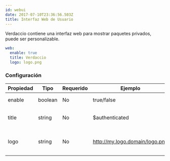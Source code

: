 ```yaml
---
id: webui
date: 2017-07-10T23:36:56.503Z
title: Interfaz Web de Usuario
---
```

Verdaccio contiene una interfaz web para mostrar paquetes privados, puede ser personalizable.

```yaml
web:
  enable: true
  title: Verdaccio
  logo: logo.png
```

### Configuración

| Propiedad | Tipo    | Requerido | Ejemplo                        | Soporte | Descripcion                          |
| --------- | ------- | --------- | ------------------------------ | ------- | ------------------------------------ |
| enable    | boolean | No        | true/false                     | all     | habilita la interfaz web             |
| title     | string  | No        | $authenticated                 | all     | El título de la interfaz web         |
| logo      | string  | No        | http://my.logo.domain/logo.png | all     | el URI donde el logo esta localizado |